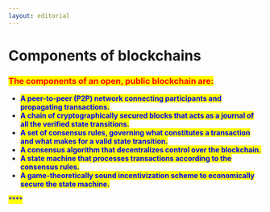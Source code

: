 ```yaml
---
layout: editorial
---
```


# Components of blockchains

<mark style="color:red;"></mark>

### <mark style="color:red;">The components of an open, public blockchain are:</mark>

* <mark style="color:blue;">**A peer-to-peer (P2P) network connecting participants and propagating transactions.**</mark>
* <mark style="color:blue;">**A chain of cryptographically secured blocks that acts as a journal of all the verified state transitions.**</mark>
* <mark style="color:blue;">**A set of consensus rules, governing what constitutes a transaction and what makes for a valid state transition.**</mark>
* <mark style="color:blue;">**A consensus algorithm that decentralizes control over the blockchain.**</mark>
* <mark style="color:blue;">**A state machine that processes transactions according to the consensus rules.**</mark>
* <mark style="color:blue;">**A game-theoretically sound incentivization scheme to economically secure the state machine.**</mark>

<mark style="color:blue;">****</mark>
